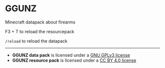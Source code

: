 # GGUNZ
Minecraft datapack about firearms

F3 + T to reload the resourcepack

`/reload` to reload the datapack

---
- **GGUNZ data pack** is licensed under a [GNU GPLv3 license](/data_pack_license.md "See license")
- **GGUNZ resource pack** is licensed under a [CC BY 4.0 license](/resource_pack_license.md "See license")
